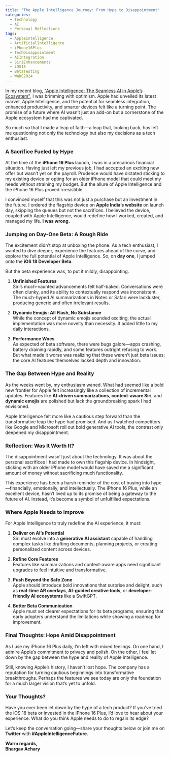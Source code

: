 ```yaml
---
title: "The Apple Intelligence Journey: From Hype to Disappointment"
categories: 
  - Technology
  - AI
  - Personal Reflections
tags:
  - AppleIntelligence
  - ArtificialIntelligence
  - iPhone16Plus
  - TechDisappointment
  - AIIntegration
  - SiriEnhancements
  - iOS18
  - BetaTesting
  - WWDC2024
---
```


In my recent blog, ["Apple Intelligence: The Seamless AI in Apple’s Ecosystem"](https://bhargavachary.in/2024/06/11/the-apple-intelligence-unveiled.html), I was brimming with optimism. Apple had unveiled its latest marvel, Apple Intelligence, and the potential for seamless integration, enhanced productivity, and smarter devices felt like a turning point. The promise of a future where AI wasn’t just an add-on but a cornerstone of the Apple ecosystem had me captivated.

So much so that I made a leap of faith—a leap that, looking back, has left me questioning not only the technology but also my decisions as a tech enthusiast.

### A Sacrifice Fueled by Hype

At the time of the **iPhone 16 Plus** launch, I was in a precarious financial situation. Having just left my previous job, I had accepted an exciting new offer but wasn’t yet on the payroll. Prudence would have dictated sticking to my existing device or opting for an older iPhone model that could meet my needs without straining my budget. But the allure of Apple Intelligence and the iPhone 16 Plus proved irresistible.

I convinced myself that this was not just a purchase but an investment in the future. I ordered the flagship device on **Apple India’s website** on launch day, skipping the queues but not the sacrifices. I believed the device, coupled with Apple Intelligence, would redefine how I worked, created, and managed my life. **I was wrong.**

### Jumping on Day-One Beta: A Rough Ride

The excitement didn’t stop at unboxing the phone. As a tech enthusiast, I wanted to dive deeper, experience the features ahead of the curve, and explore the full potential of Apple Intelligence. So, on **day one**, I jumped onto the **iOS 18 Developer Beta**.

But the beta experience was, to put it mildly, disappointing.

1. **Unfinished Features**  
   Siri’s much-vaunted advancements felt half-baked. Conversations were often clunky, and its ability to contextually respond was inconsistent. The much-hyped AI summarizations in Notes or Safari were lackluster, producing generic and often irrelevant results.

2. **Dynamic Emojis: All Flash, No Substance**  
   While the concept of dynamic emojis sounded exciting, the actual implementation was more novelty than necessity. It added little to my daily interactions.

3. **Performance Woes**  
   As expected of beta software, there were bugs galore—apps crashing, battery draining rapidly, and some features outright refusing to work. But what made it worse was realizing that these weren’t just beta issues; the core AI features themselves lacked depth and innovation.

### The Gap Between Hype and Reality

As the weeks went by, my enthusiasm waned. What had seemed like a bold new frontier for Apple felt increasingly like a collection of incremental updates. Features like **AI-driven summarizations**, **context-aware Siri**, and **dynamic emojis** are polished but lack the groundbreaking spark I had envisioned.

Apple Intelligence felt more like a cautious step forward than the transformative leap the hype had promised. And as I watched competitors like Google and Microsoft roll out bold generative AI tools, the contrast only deepened my disappointment.

### Reflection: Was It Worth It?

The disappointment wasn’t just about the technology. It was about the personal sacrifices I had made to own this flagship device. In hindsight, sticking with an older iPhone model would have saved me a significant amount of money without sacrificing much functionality.

This experience has been a harsh reminder of the cost of buying into hype—financially, emotionally, and intellectually. The iPhone 16 Plus, while an excellent device, hasn’t lived up to its promise of being a gateway to the future of AI. Instead, it’s become a symbol of unfulfilled expectations.

### Where Apple Needs to Improve

For Apple Intelligence to truly redefine the AI experience, it must:

1. **Deliver on AI’s Potential**  
   Siri must evolve into a **generative AI assistant** capable of handling complex tasks like drafting documents, planning projects, or creating personalized content across devices.

2. **Refine Core Features**  
   Features like summarizations and context-aware apps need significant upgrades to feel intuitive and transformative.

3. **Push Beyond the Safe Zone**  
   Apple should introduce bold innovations that surprise and delight, such as **real-time AR overlays**, **AI-guided creative tools**, or **developer-friendly AI ecosystems** like a SwiftGPT.

4. **Better Beta Communication**  
   Apple must set clearer expectations for its beta programs, ensuring that early adopters understand the limitations while showing a roadmap for improvement.

### Final Thoughts: Hope Amid Disappointment

As I use my iPhone 16 Plus daily, I’m left with mixed feelings. On one hand, I admire Apple’s commitment to privacy and polish. On the other, I feel let down by the gap between the hype and reality of Apple Intelligence.

Still, knowing Apple’s history, I haven’t lost hope. The company has a reputation for turning cautious beginnings into transformative breakthroughs. Perhaps the features we see today are only the foundation for a much larger vision that’s yet to unfold.

### Your Thoughts?

Have you ever been let down by the hype of a tech product? If you’ve tried the iOS 18 beta or invested in the iPhone 16 Plus, I’d love to hear about your experience. What do you think Apple needs to do to regain its edge?

Let’s keep the conversation going—share your thoughts below or join me on **Twitter** with **#AppleIntelligenceFuture**.

**Warm regards,  
Bhargav Achary**  